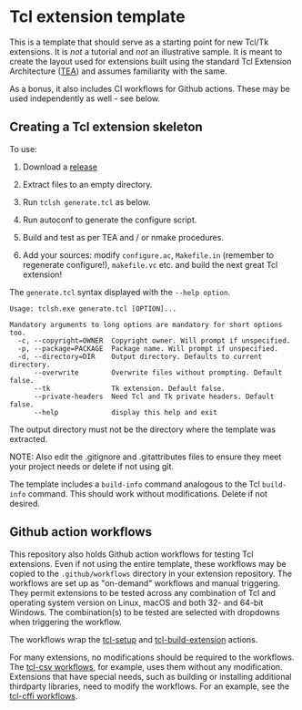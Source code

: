 # Tcl extension template

This is a template that should serve as a starting point for new Tcl/Tk extensions.
It is *not* a tutorial and *not* an illustrative sample. It is meant to create
the layout used for extensions built using the standard Tcl Extension Architecture
([TEA](https://wiki.tcl-lang.org/page/TEA)) and assumes familiarity with
the same.

As a bonus, it also includes CI workflows for Github actions. These may be
used independently as well - see below.

## Creating a Tcl extension skeleton

To use:

1. Download a [release](https://github.com/apnadkarni/tcl-extension-template/releases)

2. Extract files to an empty directory.

3. Run `tclsh generate.tcl` as below.

4. Run autoconf to generate the configure script.

5. Build and test as per TEA and / or nmake procedures.

6. Add your sources: modify `configure.ac`, `Makefile.in` (remember to
regenerate configure!), `makefile.vc` etc. and build the next great Tcl
extension!

The `generate.tcl` syntax displayed with the `--help option`.
```
Usage: tclsh.exe generate.tcl [OPTION]...

Mandatory arguments to long options are mandatory for short options too.
  -c, --copyright=OWNER  Copyright owner. Will prompt if unspecified.
  -p, --package=PACKAGE  Package name. Will prompt if unspecified.
  -d, --directory=DIR    Output directory. Defaults to current directory.
      --overwrite        Overwrite files without prompting. Default false.
      --tk               Tk extension. Default false.
      --private-headers  Need Tcl and Tk private headers. Default false.
      --help             display this help and exit
```

The output directory must not be the directory where the template was extracted.

NOTE: Also edit the .gitignore and .gitattributes files to ensure they meet
your project needs or delete if not using git.

The template includes a `build-info` command analogous to the Tcl `build-info`
command. This should work without modifications. Delete if not desired.

## Github action workflows

This repository also holds Github action workflows for testing Tcl extensions.
Even if not using the entire template, these workflows may be copied to
the `.github/workflows` directory in your extension repository. The workflows
are set up as "on-demand" workflows and manual triggering. They permit extensions
to be tested across any combination of Tcl and operating system version on
Linux, macOS and both 32- and 64-bit Windows. The combination(s) to be tested
are selected with dropdowns when triggering the workflow.

The workflows wrap the [tcl-setup](https://github.com/apnadkarni/tcl-setup)
and [tcl-build-extension](https://github.com/apnadkarni/tcl-build-extension)
actions.

For many extensions, no modifications should be required to the workflows. The
[tcl-csv workflows](https://github.com/apnadkarni/tcl-csv/.github/workflows),
for example, uses them without any modification. Extensions that have special
needs, such as building or installing additional thirdparty libraries, need to
modify the workflows. For an example, see the
[tcl-cffi workflows](https://github.com/apnadkarni/tcl-cffi/.github/workflows).
